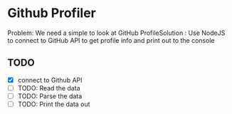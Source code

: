 # Github Profiler
Problem: We need a simple to look at GitHub ProfileSolution : Use NodeJS to connect to GitHub API to
get profile info and print out to the console


## TODO
* [x] connect to Github API
* [ ] TODO: Read the data
* [ ] TODO: Parse the data
* [ ] TODO: Print the data out
